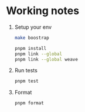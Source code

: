 # Working notes

1. Setup your env

   ```sh
   make boostrap

   pnpm install
   pnpm link --global
   pnpm link --global weave
   ```

2. Run tests

   ```sh
   pnpm test
   ```

3. Format

   ```sh
   pnpm format
   ```
